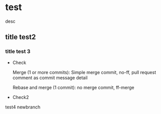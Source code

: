 # test
desc

## title test2
### title test 3
- Check

   Merge (1 or more commits): Simple merge commit, no-ff, pull request comment as commit message detail

   Rebase and merge (1 commit): no merge commit, ff-merge

+ Check2

test4 newbranch
